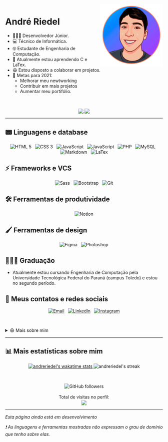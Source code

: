 <img src="foto.gif" alt="Andre Riedel" width="200px" align="right"/>

# André Riedel

-   👨🏻‍💻 Desenvolvedor Júnior.
-   💻 Técnico de Informática.
-   🤓 Estudante de Engenharia de Computação.
-   🌱 Atualmente estou aprendendo C e LaTex.
-   😃 Estou disposto a colaborar em projetos.
-   🥅 Metas para 2021:
    -   Melhorar meu newtworking
    -   Contribuir em mais projetos
    -   Aumentar meu portifólio.

<br />

<p align="center">
  <a href="https://github.com/anuraghazra/github-readme-stats">
    <img align="center" src="https://github-readme-stats.vercel.app/api?username=andreriedel&count_private=true&hide=stars,issues&show_icons=true&theme=dark&locale=pt-br&custom_title=Estatísticas%20do%20Github" />
  </a>
  <a href="https://github.com/anuraghazra/github-readme-stats">
    <img align="center" src="https://github-readme-stats.vercel.app/api/top-langs/?username=andreriedel&layout=compact&theme=dark&locale=pt-br"
    />
  </a>
</p>

---

## 📟 Linguagens e database

<p align="center">
    <img alt="HTML 5" src="https://img.shields.io/badge/HTML5-E34F26?style=for-the-badge&logo=html5&logoColor=white" />&nbsp;&nbsp;
    <img alt="CSS 3" src="https://img.shields.io/badge/CSS3-1572B6?style=for-the-badge&logo=css3&logoColor=white" />&nbsp;&nbsp;
    <img alt="JavaScript" src="https://img.shields.io/badge/JavaScript-F7DF1E?style=for-the-badge&logo=javascript&logoColor=black" />&nbsp;&nbsp;
    <img alt="JavaScript" src="https://img.shields.io/badge/C-00599C?style=for-the-badge&logo=c&logoColor=white" />&nbsp;&nbsp;
    <img alt="PHP" src="https://img.shields.io/badge/PHP-777BB4?style=for-the-badge&logo=php&logoColor=white" />&nbsp;&nbsp;
    <img alt="MySQL" src="https://img.shields.io/badge/MySQL-00000F?style=for-the-badge&logo=mysql&logoColor=white" />&nbsp;&nbsp;
    <img alt="Markdown" src="https://img.shields.io/badge/Markdown-000000?style=for-the-badge&logo=markdown&logoColor=white" />&nbsp;&nbsp;
    <img alt="LaTex" src="https://img.shields.io/badge/LaTex-47A141?style=for-the-badge&logo=LaTex&logoColor=white" />
</p>

## ⚡ Frameworks e VCS

<p align="center">
  <img alt="Sass" src="https://img.shields.io/badge/Sass-CC6699?style=for-the-badge&logo=sass&logoColor=white" />&nbsp;&nbsp;
  <img alt="Bootstrap" src="https://img.shields.io/badge/Bootstrap-563D7C?style=for-the-badge&logo=bootstrap&logoColor=white" />&nbsp;&nbsp;
  <img alt="Git" src="https://img.shields.io/badge/Git-F05032?style=for-the-badge&logo=git&logoColor=white" />
</p>

## 🛠 Ferramentas de produtividade

<p align="center">
  <img alt="Notion" src="https://img.shields.io/badge/Notion-000000?style=for-the-badge&logo=notion&logoColor=white" />
</p>

## 🖌 Ferramentas de design

<p align="center">
  <img alt="Figma" src="https://img.shields.io/badge/Figma-F24E1E?style=for-the-badge&logo=figma&logoColor=white" />&nbsp;&nbsp;
  <img alt="Photoshop" src="https://img.shields.io/badge/Adobe%20Photoshop-31A8FF?style=for-the-badge&logo=Adobe%20Photoshop&logoColor=black" />  
</p>

## 👨🏼‍🎓 Graduação

-   Atualmente estou cursando Engenharia de Computação pela Universidade Tecnológica Federal do Paraná (campus Toledo) e estou no segundo período.

## 📱 Meus contatos e redes sociais

<p align="center">
    <a href="mailto:andreriedelz@gmail.com"><img alt="Email" src="https://img.shields.io/badge/Gmail-D14836?style=for-the-badge&logo=gmail&logoColor=white" /></a>&nbsp;&nbsp;
    <a href="https://www.linkedin.com/in/andr%C3%A9-zambroni-riedel-408766140/"><img alt="LinkedIn" src="https://img.shields.io/badge/LinkedIn-0077B5?style=for-the-badge&logo=linkedin&logoColor=white" /></a>&nbsp;&nbsp;
    <a href="https://www.instagram.com/andreriedel_/"><img alt="Instagram" src="https://img.shields.io/badge/Instagram-E4405F?style=for-the-badge&logo=instagram&logoColor=white" /></a>
<p>

<br />

<details>
  <summary>😃 Mais sobre mim</summary>
  <ul>
    <li>🏀 Adoro jogar basquete</li>
    <li>🥁 Toco bateria</li>
    <li>🧑🏽 Tenho 19 anos</li>
    <li>&nbsp;📍 Moro Toledo, PR</li>
    <li>✍🏼 Gosto de desenhar</li>
  <ul>
</details>

---

<!-- ## Confira meus repositórios: -->

## 📊 Mais estatísticas sobre mim

<p align="center">
  <a href="https://github.com/anuraghazra/github-readme-stats">
    <img align="center" src="https://github-readme-stats.vercel.app/api/wakatime?username=andreriedel&theme=dark&custom_title=Estatísticas%20do%20Wakatime" alt="andreriedel's wakatime stats"/>
  </a>
  <img align="center" src="https://github-readme-streak-stats.herokuapp.com/?user=andreriedel&theme=dark" alt="andreriedel's streak"/>
</p>

<br />

<p align="center">
    <img align="center" alt="GitHub followers" src="https://img.shields.io/github/followers/andreriedel?label=Seguidores">
    <br /><br />
    Total de visitas no perfil:
    <br />
    <img align="center"src="https://profile-counter.glitch.me/{andreriedel}/count.svg" />
</p>

---

_Esta página ainda está em desenvolvimento_

_❗ As linguagens e ferramentas mostradas não expressam o grau de domínio que tenho sobre elas._
